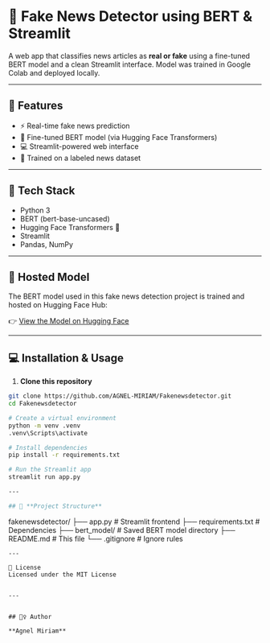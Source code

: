 # 📰 Fake News Detector using BERT & Streamlit

A web app that classifies news articles as **real or fake** using a fine-tuned BERT model and a clean Streamlit interface. Model was trained in Google Colab and deployed locally.

---

## 🚀 Features
- ⚡ Real-time fake news prediction
- 🤖 Fine-tuned BERT model (via Hugging Face Transformers)
- 💻 Streamlit-powered web interface
- 🔬 Trained on a labeled news dataset

---

## 🧠 Tech Stack
- Python 3
- BERT (bert-base-uncased)
- Hugging Face Transformers 🤗
- Streamlit
- Pandas, NumPy

---

## 🔗 Hosted Model

The BERT model used in this fake news detection project is trained and hosted on Hugging Face Hub:

👉 [View the Model on Hugging Face](https://huggingface.co/miriamagnel/bert-fake-news-detector)

---

## 💻 Installation & Usage

1. **Clone this repository**
```bash
git clone https://github.com/AGNEL-MIRIAM/Fakenewsdetector.git
cd Fakenewsdetector

# Create a virtual environment
python -m venv .venv
.venv\Scripts\activate

# Install dependencies
pip install -r requirements.txt

# Run the Streamlit app
streamlit run app.py

---

## 📁 **Project Structure**

```
fakenewsdetector/
├── app.py                 # Streamlit frontend
├── requirements.txt       # Dependencies
├── bert_model/            # Saved BERT model directory
├── README.md              # This file
└── .gitignore             # Ignore rules
```
---

📄 License
Licensed under the MIT License


---


## 🙋‍♀️ Author

**Agnel Miriam**

